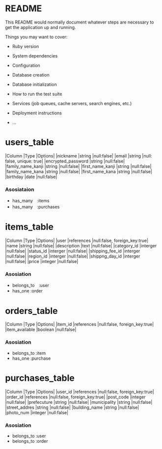 # README

This README would normally document whatever steps are necessary to get the
application up and running.

Things you may want to cover:

* Ruby version

* System dependencies

* Configuration

* Database creation

* Database initialization

* How to run the test suite

* Services (job queues, cache servers, search engines, etc.)

* Deployment instructions

* ...

# users_table
|Column             |Type           |Options|
|nickname           |string         |null:false|
|email              |string         |null: false, unique: true|
|encrypted_password |string         |null:false|
|family_name_kanji  |string         |null:false|
|first_name_kanji   |string         |null:false|
|family_name_kana   |string         |null:false|
|first_name_kana    |string         |null:false|
|birthday           |date           |null:false|
### Asosiataion
- has_many　:items
- has_many　:purchases


# items_table
|Column             |Type           |Options|
|user               |references     |null:false, foreign_key:true|
|name               |string         |null:false|
|description        |text           |null:false|
|category_id        |interger       |null:false|
|status_id          |interger       |null:false|
|shipping_fee_id    |interger       |null:false|
|region_id          |interger       |null:false|
|shippng_day_id     |interger       |null:false|
|price              |integer        |null:false|
### Asosiation
- belongs_to　:user
- has_one :order


# orders_table
|Column             |Type           |Options|
|item_id            |references     |null:false, foreign_key:true|
|item_available     |boolean        |null:false|
### Asosiation
- belongs_to :item
- has_one :purchase

# purchases_table
|Column             |Type           |Options|
|user_id            |references     |null:false, foreign_key:true|
|order_id           |references     |null:false, foreign_key:true|
|post_code          |integer        |null:false|
|prefecuture        |string         |null:false|
|municipality       |string         |null:false|
|street_addres      |string         |null:false|
|building_name      |string         |null:false|
|photo_num          |integer        |null:false|
### Asosiation
- belongs_to :user
- belongs_to :order